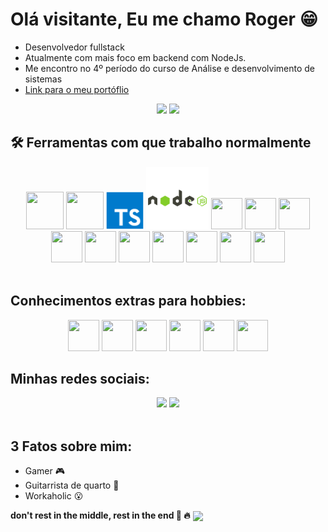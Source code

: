 
# Olá visitante, Eu me chamo Roger :grin:
- Desenvolvedor fullstack
- Atualmente com mais foco em backend com NodeJs.
- Me encontro no 4º período do curso de Análise e desenvolvimento de sistemas
- <a href="https://rogeralbuquerque.github.io/portfolio/"> Link para o meu portóflio </a>

<div align="center">
 <img height="160em" src="https://github-readme-stats-three-rho-95.vercel.app/api?username=RogerAlbuquerque&show_icons=true&theme=radical"/>
 <img height="160em" src="https://github-readme-stats-three-rho-95.vercel.app/api/top-langs/?theme=radical&layout=compact&username=RogerAlbuquerque&langs_count=7"/>
<!--  <img height="160em" src="https://github-readme-streak-stats.herokuapp.com/?user=RogerAlbuquerque&theme=radical&hide_border=false"/> -->
</div>


## 🛠 **Ferramentas com que trabalho normalmente**

<div align="center">
     <img src="https://cdn.jsdelivr.net/gh/devicons/devicon/icons/react/react-original-wordmark.svg"                width="60"  height="60"/>     
     <img src="https://cdn.jsdelivr.net/gh/devicons/devicon/icons/nextjs/nextjs-original-wordmark.svg"              width="60"  height="60"/> 
     <img src="https://raw.githubusercontent.com/devicons/devicon/master/icons/typescript/typescript-original.svg"  width="60"  height="60"/>
     <img src="https://raw.githubusercontent.com/devicons/devicon/master/icons/nodejs/nodejs-original-wordmark.svg" width="100" height="100"/>
     <img src="https://cdn.jsdelivr.net/gh/devicons/devicon/icons/express/express-original-wordmark.svg"            width="50"  height="50"/>
     <img src="https://cdn.jsdelivr.net/gh/devicons/devicon/icons/mongodb/mongodb-original-wordmark.svg"            width="50"  height="50"/>
     <img src="https://cdn.jsdelivr.net/gh/devicons/devicon/icons/mysql/mysql-original-wordmark.svg"                width="50"  height="50"/>
     <img src="https://cdn.jsdelivr.net/gh/devicons/devicon/icons/docker/docker-original-wordmark.svg"              width="50"  height="50"/>
     <img src="https://cdn.jsdelivr.net/gh/devicons/devicon/icons/npm/npm-original-wordmark.svg"                    width="50"  height="50"/>
     <img src="https://cdn.jsdelivr.net/gh/devicons/devicon/icons/figma/figma-original.svg"                         width="50"  height="50"/>
     <img src="https://cdn.jsdelivr.net/gh/devicons/devicon/icons/html5/html5-original.svg"                         width="50"  height="50"/>           
     <img src="https://cdn.jsdelivr.net/gh/devicons/devicon/icons/css3/css3-original-wordmark.svg"                  width="50"  height="50"/>     
     <img src="https://cdn.jsdelivr.net/gh/devicons/devicon/icons/bootstrap/bootstrap-original-wordmark.svg"        width="50"  height="50"/> 
     <img src="https://cdn.jsdelivr.net/gh/devicons/devicon/icons/javascript/javascript-original.svg"               width="50"  height="50"/>
</div>
<br>

## Conhecimentos extras para hobbies:

<div align="center"> 
     <img src="https://cdn.jsdelivr.net/gh/devicons/devicon/icons/php/php-original.svg"                     width="50" height="50"/>
     <img src="https://cdn.jsdelivr.net/gh/devicons/devicon/icons/apache/apache-original-wordmark.svg"      width="50" height="50"/>
     <img src="https://cdn.jsdelivr.net/gh/devicons/devicon/icons/mysql/mysql-original-wordmark.svg"        width="50" height="50"/>
     <img src="https://cdn.jsdelivr.net/gh/devicons/devicon/icons/linux/linux-original.svg"                 width="50" height="50"/>
     <img src="https://cdn.jsdelivr.net/gh/devicons/devicon/icons/c/c-original.svg"                         width="50" height="50"/>
     <img src="https://cdn.jsdelivr.net/gh/devicons/devicon/icons/cplusplus/cplusplus-original.svg"         width="50" height="50"/>
</div>

## Minhas redes sociais:
<div align="center"> 
<a href="https://instagram.com/estudahack" target="_blank"><img src="https://img.shields.io/badge/-Instagram-%23E4405F?style=for-the-badge&logo=instagram&logoColor=white" target="_blank"></a>
<a href="https://www.linkedin.com/in/roger-albuquerque" target="_blank"><img src="https://img.shields.io/badge/-LinkedIn-%230077B5?style=for-the-badge&logo=linkedin&logoColor=white" target="_blank"></a> 
</div> 

<br>

## 3 Fatos sobre mim:
   - Gamer :video_game:
   - Guitarrista de quarto :guitar:
   - Workaholic :open_mouth: 
   
 
**don't rest in the middle, rest in the end :triumph: :fire:**
<img align="center" src="https://profile-counter.glitch.me/RogerAlbuquerque/count.svg" />

          
